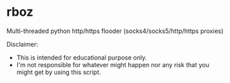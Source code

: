 # rboz
Multi-threaded python http/https flooder (socks4/socks5/http/https proxies) 

Disclaimer:
- This is intended for educational purpose only.
- I'm not responsible for whatever might happen nor any risk that you might get by using this script.
